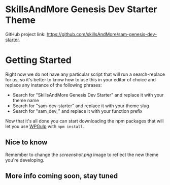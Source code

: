 # SkillsAndMore Genesis Dev Starter Theme

GitHub project link: https://github.com/skillsAndMore/sam-genesis-dev-starter.

# Getting Started
Right now we do not have any particular script that will run a search-replace for us, so it's better to know how to use this in your editor of choice and replace any instance of the following phrases:

* Search for "SkillsAndMore Genesis Dev Starter" and replace it with your theme name
* Search for "sam-dev-starter" and replace it with your theme slug
* Search for "sam_dev_" and replace it with your function prefix

Now that it's all done you can start downloading the npm packages that will let you use [WPGulp](https://github.com/ahmadawais/WPGulp) with `npm install`.

## Nice to know
Remember to change the _screenshot.png_ image to reflect the new theme you're developing.

## More info coming soon, stay tuned
